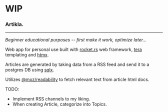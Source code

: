 # WIP

### Artikla.
---
*Beginner educational purposes -- first make it work, optimize later...*

Web app for personal use built with [rocket.rs](https://rocket.rs/) web framework, [tera](https://keats.github.io/tera/docs/) templating and [htmx](https://htmx.org/).

Articles are generated by taking data from a RSS feed and send it to a postgres DB using [sqlx](https://docs.rs/sqlx/latest/sqlx/).

Utilizes [@moz/readability](https://github.com/mozilla/readability) to fetch relevant text from article html docs.

TODO:
- Implement RSS channels to my liking.
- When creating Article, categorize into Topics.

